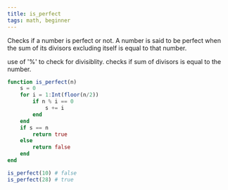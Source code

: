 ```yaml
---
title: is_perfect
tags: math, beginner 
---
```


Checks if a number is perfect or not. 
A number is said to be perfect when the sum of its divisors excluding itself is equal to that number.

use of '%' to check for divisiblity. 
checks if sum of divisors is equal to the number.

```jl
function is_perfect(n)
	s = 0
	for i = 1:Int(floor(n/2))
		if n % i == 0
			s += i 
		end
	end
	if s == n
		return true
	else
		return false 
	end
end
```

```jl
is_perfect(10) # false
is_perfect(28) # true
```
